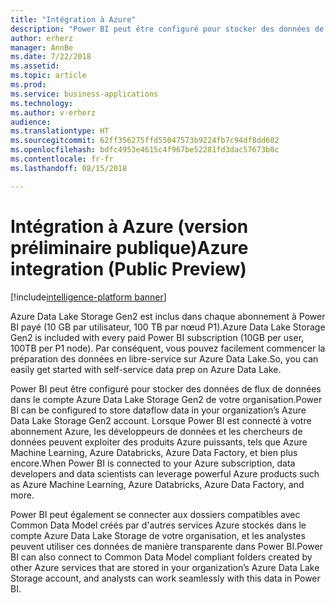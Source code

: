 ```yaml
---
title: "Intégration à Azure"
description: "Power BI peut être configuré pour stocker des données de flux de données dans Azure Data Lake Storage de votre organisation."
author: erherz
manager: AnnBe
ms.date: 7/22/2018
ms.assetid: 
ms.topic: article
ms.prod: 
ms.service: business-applications
ms.technology: 
ms.author: v-erherz
audience: 
ms.translationtype: HT
ms.sourcegitcommit: 62ff356275ffd55047573b9224fb7c94df8dd602
ms.openlocfilehash: bdfc4953e4615c4f967be52281fd3dac57673b0c
ms.contentlocale: fr-fr
ms.lasthandoff: 08/15/2018

---
```

# <a name="azure-integration-public-preview"></a><span data-ttu-id="1b63e-103">Intégration à Azure (version préliminaire publique)</span><span class="sxs-lookup"><span data-stu-id="1b63e-103">Azure integration (Public Preview)</span></span> 

[!include[intelligence-platform banner](../../includes/intelligence-platform.md)]




<span data-ttu-id="1b63e-104">Azure Data Lake Storage Gen2 est inclus dans chaque abonnement à Power BI payé (10 GB par utilisateur, 100 TB par nœud P1).</span><span class="sxs-lookup"><span data-stu-id="1b63e-104">Azure Data Lake Storage Gen2 is included with every paid Power BI subscription (10GB per user, 100TB per P1 node).</span></span> <span data-ttu-id="1b63e-105">Par conséquent, vous pouvez facilement commencer la préparation des données en libre-service sur Azure Data Lake.</span><span class="sxs-lookup"><span data-stu-id="1b63e-105">So, you can easily get started with self-service data prep on Azure Data Lake.</span></span>  

<span data-ttu-id="1b63e-106">Power BI peut être configuré pour stocker des données de flux de données dans le compte Azure Data Lake Storage Gen2 de votre organisation.</span><span class="sxs-lookup"><span data-stu-id="1b63e-106">Power BI can be configured to store dataflow data in your organization’s Azure Data Lake Storage Gen2 account.</span></span> <span data-ttu-id="1b63e-107">Lorsque Power BI est connecté à votre abonnement Azure, les développeurs de données et les chercheurs de données peuvent exploiter des produits Azure puissants, tels que Azure Machine Learning, Azure Databricks, Azure Data Factory, et bien plus encore.</span><span class="sxs-lookup"><span data-stu-id="1b63e-107">When Power BI is connected to your Azure subscription, data developers and data scientists can leverage powerful Azure products such as Azure Machine Learning, Azure Databricks, Azure Data Factory, and more.</span></span> 

<span data-ttu-id="1b63e-108">Power BI peut également se connecter aux dossiers compatibles avec Common Data Model créés par d'autres services Azure stockés dans le compte Azure Data Lake Storage de votre organisation, et les analystes peuvent utiliser ces données de manière transparente dans Power BI.</span><span class="sxs-lookup"><span data-stu-id="1b63e-108">Power BI can also connect to Common Data Model compliant folders created by other Azure services that are stored in your organization’s Azure Data Lake Storage account, and analysts can work seamlessly with this data in Power BI.</span></span> 

